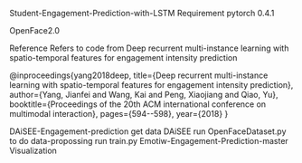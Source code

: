 Student-Engagement-Prediction-with-LSTM
Requirement
pytorch 0.4.1

OpenFace2.0

Reference
Refers to code from Deep recurrent multi-instance learning with spatio-temporal features for engagement intensity prediction

@inproceedings{yang2018deep, title={Deep recurrent multi-instance learning with spatio-temporal features for engagement intensity prediction}, author={Yang, Jianfei and Wang, Kai and Peng, Xiaojiang and Qiao, Yu}, booktitle={Proceedings of the 20th ACM international conference on multimodal interaction}, pages={594--598}, year={2018} }

DAiSEE-Engagement-prediction
get data DAiSEE
run OpenFaceDataset.py to do data-propossing
run train.py
Emotiw-Engagement-Prediction-master
Visualization
